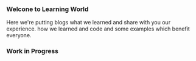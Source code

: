 ### Welcone to Learning World
Here we're putting blogs what we learned and share with you our experience. how we learned and code and some examples which benefit everyone.

### Work in Progress
